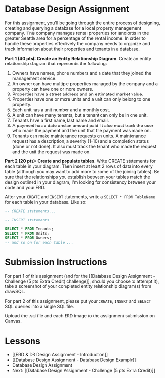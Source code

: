 # Database Design Assignment

For this assignment, you’ll be going through the entire process of designing, creating and querying a database for a local property management company. This company manages rental properties for landlords in the greater Seattle area for a percentage of the rental income. In order to handle these properties effectively the company needs to organize and track information about their properties and tenants in a database.

**Part 1 (40 pts): Create an Entity Relationship Diagram**. Create an entity relationship diagram that represents the following:

1. Owners have names, phone numbers and a date that they joined the management service.
2. An owner can have multiple properties managed by the company and a property can have one or more owners.
3. Properties have a street address and an estimated market value.
4. Properties have one or more units and a unit can only belong to one property. 
5. Each unit has a unit number and a monthly cost. 
6. A unit can have many tenants, but a tenant can only be in one unit.
7. Tenants have a first name, last name and email.
8. A payment has a date and an amount paid. It also must track the user who made the payment and the unit that the payment was made on.
9. Tenants can make maintenance requests on units. A maintenance request has a description, a severity (1-10) and a completion status (done or not done). It also must track the tenant who made the request and the unit the request was made on.

**Part 2 (20 pts): Create and populate tables**. Write CREATE statements for each table in your diagram. Then insert at least 2 rows of data into every table (although you may want to add more to some of the joining tables). Be sure that the relationships you establish between your tables match the design outlined in your diagram, I'm looking for consistency between your code and your ERD.

After your `CREATE` and `INSERT` statements, write a `SELECT * FROM TableName` for each table in your database. Like so:
```sql
-- CREATE statements...

-- INSERT statements...

SELECT * FROM Tenants;
SELECT * FROM Units;
SELECT * FROM Owners;
-- and so on for each table ...
```

# Submission Instructions

For part 1 of this assignment (and for the [[Database Design Assignment - Challenge (5 pts Extra Credit)|challenge]], should you choose to attempt it), take a screenshot of your completed entity relationship diagram(s) from drawSQL.

For part 2 of this assignment, please put your `CREATE`, `INSERT` and `SELECT` SQL queries into a single SQL file.

Upload the .sql file and each ERD image to the assignment submission on Canvas.
# Lessons
- [[ERD & DB Design Assignment - Introduction]]
- [[Database Design Assignment - Database Design Example]]
- Database Design Assignment
- Next: [[Database Design Assignment - Challenge (5 pts Extra Credit)]]
